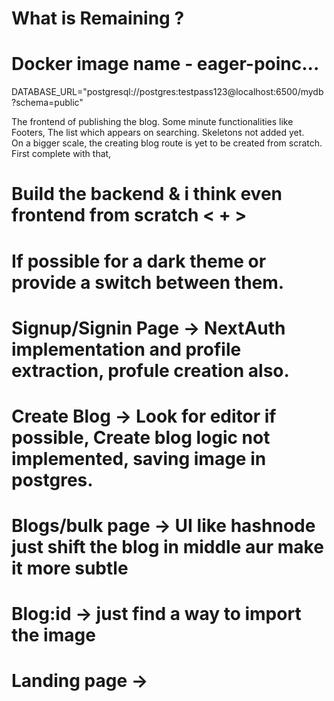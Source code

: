 # What is Remaining ?
# Docker image name - eager-poinc...
DATABASE_URL="postgresql://postgres:testpass123@localhost:6500/mydb?schema=public"

The frontend of publishing the blog. 
Some minute functionalities like Footers, The list which appears on searching.
Skeletons not added yet.  
On a bigger scale, the creating blog route is yet to be created from scratch. First complete with that, 

# Build the backend & i think even frontend from scratch <  +  >  
# If possible for a dark theme or provide a switch between them. 
# Signup/Signin Page ->  NextAuth implementation and profile extraction, profule creation also.
# Create Blog -> Look for editor if possible, Create blog logic not implemented, saving image in postgres. 
# Blogs/bulk page -> UI like hashnode just shift the blog in middle aur make it more subtle 
# Blog:id -> just find a way to import the image 
# Landing page -> 

